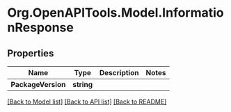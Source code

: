 # Org.OpenAPITools.Model.InformationResponse

## Properties

| Name               | Type       | Description | Notes |
| ------------------ | ---------- | ----------- | ----- |
| **PackageVersion** | **string** |             |

[[Back to Model list]](../README.md#documentation-for-models)
[[Back to API list]](../README.md#documentation-for-api-endpoints)
[[Back to README]](../README.md)
